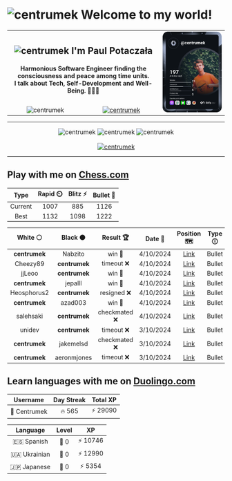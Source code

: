 <h1>
  <img
    src="https://emojis.slackmojis.com/emojis/images/1531849430/4246/blob-sunglasses.gif"
    width="30"
    alt="centrumek"
  />
  Welcome to my world!
</h1>

<table>
  <tbody>
    <tr>
      <td align="center" width="70%" colspan="2">
        <h2>
          <img
            src="https://raw.githubusercontent.com/MartinHeinz/MartinHeinz/master/wave.gif"
            width="30px"
            alt="centrumek"
          />
          I'm Paul Potaczała
        </h2>
        <h4>
          Harmonious Software Engineer finding the consciousness and peace among time units.
          <br/>
          I talk about Tech, Self-Development and Well-Being. 🌿🧘🚀
        </h4>
      </td>
      <td width="30%" rowspan="2">
        <a href="https://app.daily.dev/centrumek">
          <img
            src="./devcard.svg"
            alt="centrumek"
          />
        </a>
      </td>
    </tr>
    <tr align="center">
      <td>
        <img
          src="https://komarev.com/ghpvc/?username=centrumek&label=visitors&color=0e75b6&style=flat"
          alt="centrumek"
        >
      </td>
      <td>
        <a href="https://stackoverflow.com/users/14496012/centrumek">
          <img
            src="https://stackoverflow.com/users/flair/14496012.png?theme=dark"
            alt="centrumek"
          >
        </a>
      </td>
    </tr>
  </tbody>
</table>

---
<div align="center">
  <img 
    src="https://github-readme-stats.vercel.app/api?username=centrumek&show_icons=true&count_private=true&theme=dark&hide_border=true&hide=issues,contribs&bg_color=00000000"
    alt="centrumek"
  />
  <img
    src="https://github-readme-stats.vercel.app/api/top-langs/?username=centrumek&layout=compact&hide_border=true&theme=dark&bg_color=00000000&langs_count=6&exclude_repo=air-statistic-app"
    alt="centrumek"
  />
  <img 
    src="https://github-readme-streak-stats.herokuapp.com?user=centrumek&theme=dark&hide_border=true&background=FFFFFF00"
    alt="centrumek"
  />
  <br/>
  <br/>
  <a href="https://www.buymeacoffee.com/centrumek">
    <img
      src="https://cdn.buymeacoffee.com/buttons/v2/default-orange.png"
      height="50"
      width="210"
      alt="centrumek"
    />
  </a>
</div>

---

## Play with me on [Chess.com](https://www.chess.com/member/centrumek)

<div align="center">
<!--START_SECTION:chessStats-->
<!-- Automatically generated with https://github.com/Balastrong/chess-stats-action -->

| Type | Rapid ⏲️ | Blitz ⚡ | Bullet 🔫 |
|:---:|:---:|:---:|:---:|
| Current | 1007 | 885 | 1126 |
| Best | 1132 | 1098 | 1222 |

| White ⚪ | Black ⚫ | Result 🏆 | Date 📅 | Position 🗺️ | Type 🕕 |
|:---:|:---:|:---:|:---:|:---:|:---:|
| **centrumek** | Nabzito | win 🥇 | 4/10/2024 | <a href="http://www.ee.unb.ca/cgi-bin/tervo/fen.pl?select=R2k4/6p1/5p1p/3B4/4N3/5P2/PP5P/2K5 b - -">Link</a> | Bullet |
| Cheezy89 | **centrumek** | timeout ❌ | 4/10/2024 | <a href="http://www.ee.unb.ca/cgi-bin/tervo/fen.pl?select=8/7p/5kp1/8/2KP4/8/8/4R3 b - -">Link</a> | Bullet |
| jjLeoo | **centrumek** | win 🥇 | 4/10/2024 | <a href="http://www.ee.unb.ca/cgi-bin/tervo/fen.pl?select=8/1pk4p/8/p1p5/P1Pp4/1P1Kq3/r4r2/8 w - -">Link</a> | Bullet |
| **centrumek** | jepalll | win 🥇 | 4/10/2024 | <a href="http://www.ee.unb.ca/cgi-bin/tervo/fen.pl?select=r5k1/8/R1Pp3p/3P1p2/2PR1P2/5BK1/7P/8 b - -">Link</a> | Bullet |
| Heosphorus2 | **centrumek** | resigned ❌ | 4/10/2024 | <a href="http://www.ee.unb.ca/cgi-bin/tervo/fen.pl?select=4Q3/p6p/6pk/5p2/8/NP6/P5PP/R6K b - -">Link</a> | Bullet |
| **centrumek** | azad003 | win 🥇 | 4/10/2024 | <a href="http://www.ee.unb.ca/cgi-bin/tervo/fen.pl?select=8/1Q4Qk/8/p3p2p/P3P2P/1PR3p1/8/4K3 b - -">Link</a> | Bullet |
| salehsaki | **centrumek** | checkmated ❌ | 4/10/2024 | <a href="http://www.ee.unb.ca/cgi-bin/tervo/fen.pl?select=7k/R6R/4Bp2/6pp/P7/4PK1P/1r4P1/8 b - -">Link</a> | Bullet |
| unidev | **centrumek** | timeout ❌ | 3/10/2024 | <a href="http://www.ee.unb.ca/cgi-bin/tervo/fen.pl?select=6Q1/8/8/p7/5k1p/2p4P/P1P5/2K5 b - -">Link</a> | Bullet |
| **centrumek** | jakemelsd | checkmated ❌ | 3/10/2024 | <a href="http://www.ee.unb.ca/cgi-bin/tervo/fen.pl?select=5k2/1bp4p/1p1p1p2/4p1p1/2P1PnP1/3P1P2/5N1P/4r1K1 w - -">Link</a> | Bullet |
| **centrumek** | aeronmjones | timeout ❌ | 3/10/2024 | <a href="http://www.ee.unb.ca/cgi-bin/tervo/fen.pl?select=7k/p1p4p/1p3b2/3PpBp1/P3Pq2/1PKP4/8/8 w - -">Link</a> | Bullet |

<!--END_SECTION:chessStats-->
</div>

## Learn languages with me on [Duolingo.com](https://www.duolingo.com/profile/Centrumek)

<div align="center">
<!--START_SECTION:duolingoStats-->
<!-- Automatically generated with https://github.com/centrumek/duolingo-readme-stats-->

| Username | Day Streak | Total XP |
|:---:|:---:|:---:|
| 👤 Centrumek | 🔥 565 | ⚡ 29090 |

| Language | Level | XP |
|:---:|:---:|:---:|
| 🇪🇸 Spanish | 👑 0 | ⚡ 10746 |
| 🇺🇦 Ukrainian | 👑 0 | ⚡ 12990 |
| 🇯🇵 Japanese | 👑 0 | ⚡ 5354 |

<!--END_SECTION:duolingoStats-->
</div>
<!--
**centrumek/centrumek** is a ✨ _special_ ✨ repository because its `README.md` (this file) appears on your GitHub profile.

Here are some ideas to get you started:

- 🔭 I’m currently working on ...
- 🌱 I’m currently learning ...
- 👯 I’m looking to collaborate on ...
- 🤔 I’m looking for help with ...
- 💬 Ask me about ...
- 📫 How to reach me: ...
- 😄 Pronouns: ...
- ⚡ Fun fact: ...
-->
